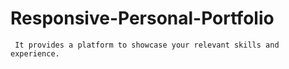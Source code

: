 # Responsive-Personal-Portfolio
     It provides a platform to showcase your relevant skills and experience. 
